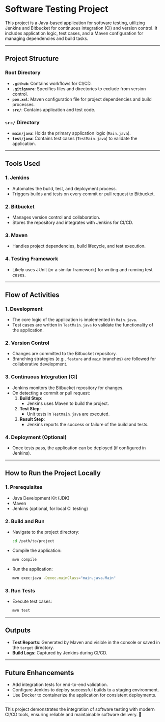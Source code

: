 # Software Testing Project

This project is a Java-based application for software testing, utilizing Jenkins and Bitbucket for continuous integration (CI) and version control. It includes application logic, test cases, and a Maven configuration for managing dependencies and build tasks.

---

## **Project Structure**

### **Root Directory**
- **`.github`**: Contains workflows for CI/CD.
- **`.gitignore`**: Specifies files and directories to exclude from version control.
- **`pom.xml`**: Maven configuration file for project dependencies and build processes.
- **`src/`**: Contains application and test code.

### **`src/` Directory**
- **`main/java`**: Holds the primary application logic (`Main.java`).
- **`test/java`**: Contains test cases (`TestMain.java`) to validate the application.

---

## **Tools Used**

### **1. Jenkins**
- Automates the build, test, and deployment process.
- Triggers builds and tests on every commit or pull request to Bitbucket.

### **2. Bitbucket**
- Manages version control and collaboration.
- Stores the repository and integrates with Jenkins for CI/CD.

### **3. Maven**
- Handles project dependencies, build lifecycle, and test execution.

### **4. Testing Framework**
- Likely uses JUnit (or a similar framework) for writing and running test cases.

---

## **Flow of Activities**

### **1. Development**
- The core logic of the application is implemented in `Main.java`.
- Test cases are written in `TestMain.java` to validate the functionality of the application.

### **2. Version Control**
- Changes are committed to the Bitbucket repository.
- Branching strategies (e.g., `feature` and `main` branches) are followed for collaborative development.

### **3. Continuous Integration (CI)**
- Jenkins monitors the Bitbucket repository for changes.
- On detecting a commit or pull request:
  1. **Build Step**:
     - Jenkins uses Maven to build the project.
  2. **Test Step**:
     - Unit tests in `TestMain.java` are executed.
  3. **Result Step**:
     - Jenkins reports the success or failure of the build and tests.

### **4. Deployment (Optional)**
- Once tests pass, the application can be deployed (if configured in Jenkins).

---

## **How to Run the Project Locally**

### **1. Prerequisites**
- Java Development Kit (JDK)
- Maven
- Jenkins (optional, for local CI testing)

### **2. Build and Run**
- Navigate to the project directory:
  ```bash
  cd /path/to/project
  ```
- Compile the application:
  ```bash
  mvn compile
  ```
- Run the application:
  ```bash
  mvn exec:java -Dexec.mainClass="main.java.Main"
  ```

### **3. Run Tests**
- Execute test cases:
  ```bash
  mvn test
  ```

---

## **Outputs**
- **Test Reports**: Generated by Maven and visible in the console or saved in the `target` directory.
- **Build Logs**: Captured by Jenkins during CI/CD.

---

## **Future Enhancements**
- Add integration tests for end-to-end validation.
- Configure Jenkins to deploy successful builds to a staging environment.
- Use Docker to containerize the application for consistent deployments.

---

This project demonstrates the integration of software testing with modern CI/CD tools, ensuring reliable and maintainable software delivery. 🚀

